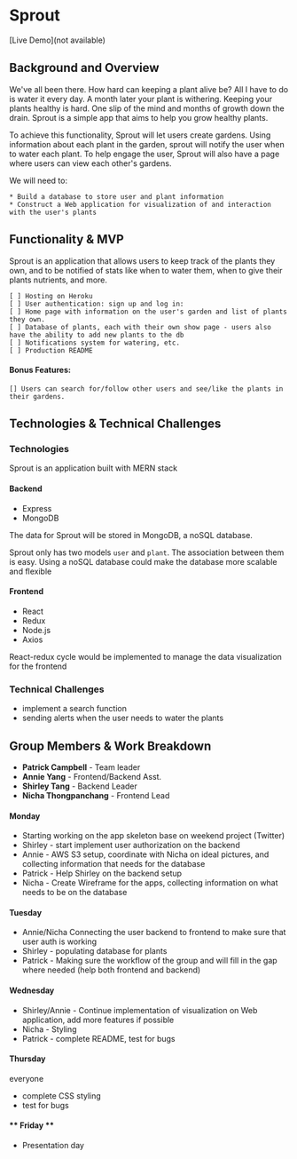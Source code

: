 # Sprout

[Live Demo](not available)

## Background and Overview

We've all been there. How hard can keeping a plant alive be? All I have to do is water it every day. A month later your plant is withering. Keeping your plants healthy is hard. One slip of the mind and months of growth down the drain. Sprout is a simple app that aims to help you grow healthy plants.

To achieve this functionality, Sprout will let users create gardens. Using information about each plant in the garden, sprout will notify the user when to water each plant. To help engage the user, Sprout will also have a page where users can view each other's gardens.

We will need to:

    * Build a database to store user and plant information
    * Construct a Web application for visualization of and interaction with the user's plants

## Functionality & MVP

Sprout is an application that allows users to keep track of the plants they own, and to be notified of stats like when to water them, when to give their plants nutrients, and more. 

    [ ] Hosting on Heroku
    [ ] User authentication: sign up and log in:
    [ ] Home page with information on the user's garden and list of plants they own. 
    [ ] Database of plants, each with their own show page - users also have the ability to add new plants to the db
    [ ] Notifications system for watering, etc.
    [ ] Production README

#### Bonus Features:

    [] Users can search for/follow other users and see/like the plants in their gardens. 

## Technologies & Technical Challenges

### Technologies
Sprout is an application built with MERN stack
#### Backend
* Express
* MongoDB

The data for Sprout will be stored in MongoDB, a noSQL database. 

Sprout only has two models `user` and `plant`. The association between them is easy. Using a noSQL database could make the database more scalable and flexible

#### Frontend
* React
* Redux
* Node.js
* Axios

React-redux cycle would be implemented to manage the data visualization for the frontend

### Technical Challenges
* implement a search function 
* sending alerts when the user needs to water the plants

## Group Members & Work Breakdown

* **Patrick Campbell** - Team leader
* **Annie Yang** -  Frontend/Backend Asst.
* **Shirley Tang** - Backend Leader
* **Nicha Thongpanchang** - Frontend Lead 

#### **Monday**

* Starting working on the app skeleton base on weekend project (Twitter)
* Shirley - start implement user authorization on the backend
* Annie - AWS S3 setup, coordinate with Nicha on ideal pictures, and collecting information that needs for the database
* Patrick - Help Shirley on the backend setup  
* Nicha - Create Wireframe for the apps, collecting information on what needs to be on the database

#### **Tuesday**

* Annie/Nicha Connecting the user backend to frontend to make sure that user auth is working
* Shirley - populating database for plants
* Patrick - Making sure the workflow of the group and will fill in the gap where needed (help both frontend and backend)

#### **Wednesday**

* Shirley/Annie - Continue implementation of visualization on Web application, add more features if possible
* Nicha - Styling
* Patrick - complete README, test for bugs

#### **Thursday**
everyone
* complete CSS styling
* test for bugs

#### ** Friday **

* Presentation day
